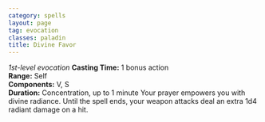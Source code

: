 ```yaml
---
category: spells
layout: page
tag: evocation
classes: paladin
title: Divine Favor 
---
```

_1st-level evocation_ 
**Casting Time:** 1 bonus action    
**Range:** Self    
**Components:** V, S    
**Duration:** Concentration, up to 1 minute 
Your prayer empowers you with divine radiance. Until the spell ends, your weapon attacks deal an extra 1d4 radiant damage on a hit. 